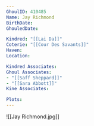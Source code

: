 ```yaml
---
GhoulID: 410485
Name: Jay Richmond
BirthDate: 
GhouledDate: 

Kindred: "[[Lai Da]]"
Coterie: "[[Cour Des Savants]]"
Haven: 
Location: 

Kindred Associates: 
Ghoul Associates: 
- "[[Saff Sheppard]]"
- "[[Sara Abbott]]"
Kine Associates: 

Plots: 
---
```


![[Jay Richmond.jpg]]